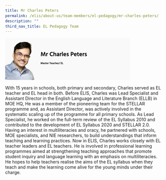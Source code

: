 ```yaml
---
title: Mr Charles Peters
permalink: /elis/about-us/team-members/el-pedagogy/mr-charles-peters/
description: ""
third_nav_title: EL Pedagogy Team
---
```

<img src="/images/mr%20charles%20peters.png" 
     style="width:80%">
		 
With 15 years in schools, both primary and secondary, Charles served as EL teacher and EL head in both. Before ELIS, Charles was Lead Specialist and Assistant Director in the English Language and Literature Branch (ELLB) in MOE HQ, He was a member of the pioneering team for the STELLAR programme and, as Assistant Director, was actively involved in the systematic scaling up of the programme for all primary schools. As Lead Specialist, he worked on the full-term review of the EL Syllabus 2010 and contributed to the development of EL Syllabus 2020 and STELLAR 2.0. Having an interest in multiliteracies and oracy, he partnered with schools, MOE specialists, and NIE researchers, to build understandings that inform teaching and learning practices. Now in ELIS, Charles works closely with EL teacher leaders and EL teachers. He is involved in professional learning programmes aimed at strengthening teaching approaches that promote student inquiry and language learning with an emphasis on multiliteracies. He hopes to help teachers realise the aims of the EL syllabus when they teach and make the learning come alive for the young minds under their charge.